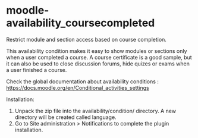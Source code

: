 moodle-availability_coursecompleted
==============================================
Restrict module and section access based on course completion.

This availability condition makes it easy to show modules or sections only when a user
completed a course. A course certificate is a good sample, but it can also be used to close
discussion forums, hide quizes or exams when a user finished a course.

Check the global documentation about availability conditions : https://docs.moodle.org/en/Conditional_activities_settings

Installation:

 1. Unpack the zip file into the availability/condition/ directory. A new directory will be created called language.
 2. Go to Site administration > Notifications to complete the plugin installation.
